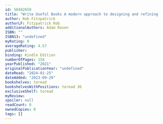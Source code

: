 ```yaml
---
id: 58482658
title: "Write Useful Books A modern approach to designing and refining recommendable nonfiction"
author: Rob Fitzpatrick
authorLF: Fitzpatrick Rob
additionalAuthors: Adam Rosen
ISBN: ""
ISBN13: "undefined"
myRating: 0
averageRating: 4.57
publisher: 
binding: Kindle Edition
numberOfPages: 158
yearPublished: "2021"
originalPublicationYear: "undefined"
dateRead: "2024-01-25"
dateAdded: "2023-09-29"
bookshelves: toread
bookshelvesWithPositions: toread 36
exclusiveShelf: toread
myReview: 
spoiler: null
readCount: 0
ownedCopies: 0
tags: []
---
```


